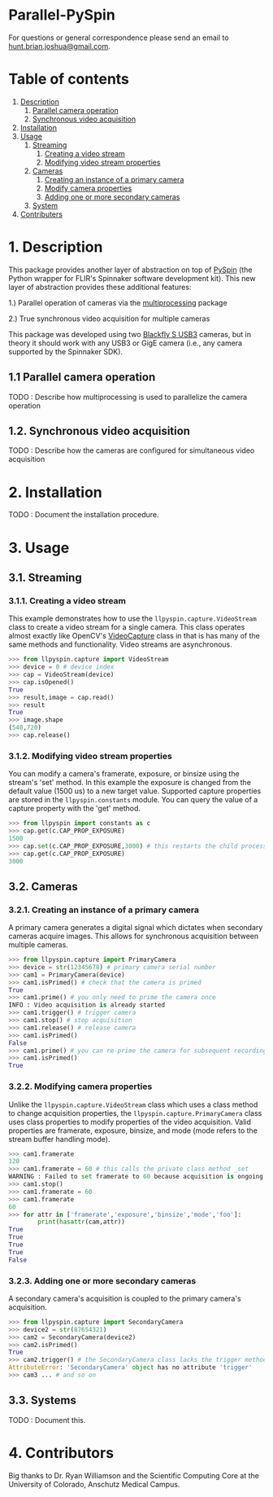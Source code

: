 # Parallel-PySpin #
For questions or general correspondence please send an email to hunt.brian.joshua@gmail.com.

# Table of contents #
1. [Description](https://github.com/jbhunt/parallel-pyspin/#description)
   1. [Parallel camera operation](https://github.com/jbhunt/parallel-pyspin/#parallel-camera-operation)
   2. [Synchronous video acquisition](https://github.com/jbhunt/parallel-pyspin/#synchronous-video-acquisition)
2. [Installation](https://github.com/jbhunt/parallel-pyspin/#installation)
3. [Usage](https://github.com/jbhunt/parallel-pyspin/#examples)
   1. [Streaming](https://github.com/jbhunt/parallel-pyspin/#streaming)
      1. [Creating a video stream](https://github.com/jbhunt/parallel-pyspin/#creating-a-video-stream)
      2. [Modifying video stream properties](https://github.com/jbhunt/parallel-pyspin/#modifying-video-stream-properties)
   2. [Cameras](https://github.com/jbhunt/parallel-pyspin/#cameras)
      1. [Creating an instance of a primary camera](https://github.com/jbhunt/parallel-pyspin/#creating-an-instance-of-a-primary-camera)
      2. [Modify camera properties](https://github.com/jbhunt/parallel-pyspin/#modifying-camera-properties)
      3. [Adding one or more secondary cameras](https://github.com/jbhunt/parallel-pyspin/#modifying-camera-properties)
   3. [System](https://github.com/jbhunt/parallel-pyspin/#systems)
4. [Contributers](https://github.com/jbhunt/parallel-pyspin/#acknowledgements)

# 1. Description #
This package provides another layer of abstraction on top of [PySpin](https://www.flir.com/products/spinnaker-sdk/) (the Python wrapper for FLIR's Spinnaker software development kit). This new layer of abstraction provides these additional features:

1.) Parallel operation of cameras via the [multiprocessing](https://docs.python.org/2/library/multiprocessing.html) package

2.) True synchronous video acquisition for multiple cameras

This package was developed using two [Blackfly S USB3](https://www.flir.com/products/blackfly-s-usb3/) cameras, but in theory it should work with any USB3 or GigE camera (i.e., any camera supported by the Spinnaker SDK).

## 1.1 Parallel camera operation ##
TODO : Describe how multiprocessing is used to parallelize the camera operation

## 1.2. Synchronous video acquisition ##
TODO : Describe how the cameras are configured for simultaneous video acquisition

# 2. Installation #
TODO : Document the installation procedure.

# 3. Usage #
## 3.1. Streaming ##
### 3.1.1. Creating a video stream ###
This example demonstrates how to use the `llpyspin.capture.VideoStream` class to create a video stream for a single camera. This class operates almost exactly like OpenCV's [VideoCapture](https://docs.opencv.org/3.4/d8/dfe/classcv_1_1VideoCapture.html) class in that is has many of the same methods and functionality. Video streams are asynchronous.

```python
>>> from llpyspin.capture import VideoStream
>>> device = 0 # device index
>>> cap = VideoStream(device)
>>> cap.isOpened()
True
>>> result,image = cap.read()
>>> result
True
>>> image.shape
(540,720)
>>> cap.release()
```

### 3.1.2. Modifying video stream properties ###
You can modify a camera's framerate, exposure, or binsize using the stream's 'set' method. In this example the exposure is changed from the default value (1500 us) to a new target value. Supported capture properties are stored in the `llpyspin.constants` module. You can query the value of a capture property with the 'get' method.

``` python
>>> from llpyspin import constants as c
>>> cap.get(c.CAP_PROP_EXPOSURE)
1500
>>> cap.set(c.CAP_PROP_EXPOSURE,3000) # this restarts the child process
>>> cap.get(c.CAP_PROP_EXPOSURE)
3000
```

## 3.2. Cameras ##
### 3.2.1. Creating an instance of a primary camera ###
A primary camera generates a digital signal which dictates when secondary cameras acquire images. This allows for synchronous acquisition between multiple cameras.

```Python
>>> from llpyspin.capture import PrimaryCamera
>>> device = str(12345678) # primary camera serial number
>>> cam1 = PrimaryCamera(device)
>>> cam1.isPrimed() # check that the camera is primed
True
>>> cam1.prime() # you only need to prime the camera once
INFO : Video acquisition is already started
>>> cam1.trigger() # trigger camera
>>> cam1.stop() # stop acquisition
>>> cam1.release() # release camera
>>> cam1.isPrimed()
False
>>> cam1.prime() # you can re-prime the camera for subsequent recordings
>>> cam1.isPrimed()
True
```

### 3.2.2. Modifying camera properties ###
Unlike the `llpyspin.capture.VideoStream` class which uses a class method to change acquisition properties, the `llpyspin.capture.PrimaryCamera` class uses class properties to modify properties of the video acquisition. Valid properties are framerate, exposure, binsize, and mode (mode refers to the stream buffer handling mode).

```Python
>>> cam1.framerate
120
>>> cam1.framerate = 60 # this calls the private class method _set
WARNING : Failed to set framerate to 60 because acquisition is ongoing. # properties can't be set after the camera is primed
>>> cam1.stop()
>>> cam1.framerate = 60
>>> cam1.framerate
60
>>> for attr in ['framerate','exposure','binsize','mode','foo']:
        print(hasattr(cam,attr))
True
True
True
True
False
```

### 3.2.3. Adding one or more secondary cameras ###
A secondary camera's acquisition is coupled to the primary camera's acquisition.

```python
>>> from llpyspin.capture import SecondaryCamera
>>> device2 = str(87654321)
>>> cam2 = SecondaryCamera(device2)
>>> cam2.isPrimed()
True
>>> cam2.trigger() # the SecondaryCamera class lacks the trigger method
AttributeError: 'SecondaryCamera' object has no attribute 'trigger'
>>> cam3 ... # and so on
```

## 3.3. Systems ##
TODO : Document this.

# 4. Contributors #
Big thanks to Dr. Ryan Williamson and the Scientific Computing Core at the University of Colorado, Anschutz Medical Campus.

